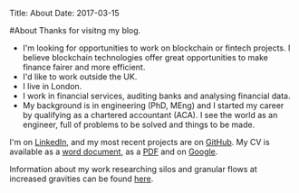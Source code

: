 Title: About
Date: 2017-03-15

#About
Thanks for visitng my blog. 

- I'm looking for opportunities to work on blockchain or fintech projects. I believe blockchain technologies offer great opportunities to make finance fairer and more efficient.
- I'd like to work outside the UK.
- I live in London.
- I work in financial services, auditing banks and analysing financial data. 
- My background is in engineering (PhD, MEng) and I started my career by qualifying as a chartered accountant (ACA). I see the world as an engineer, full of problems to be solved and things to be made. 

I'm on [LinkedIn](https://www.linkedin.com/in/johnmathews1), and my most recent projects are on [GitHub](http://www.github.com/johnmathews). My CV is available as a [word document]({attach}/documents/John_Mathews_CV.docx), as a [PDF]({attach}/documents/John_Mathews_CV.pdf) and on [Google](https://drive.google.com/file/d/0B2dxj_prWJiwT09OS1lBN0hwa3M/view?usp=sharing).

Information about my work researching silos and granular flows at increased gravities can be found [here]({filename}../articles/silos.md).


